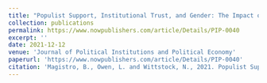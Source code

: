 ```yaml
---
title: "Populist Support, Institutional Trust, and Gender: The Impact of Foreign-Imposed Austerity During the European Debt Crisis."
collection: publications
permalink: https://www.nowpublishers.com/article/Details/PIP-0040
excerpt: ''
date: 2021-12-12
venue: 'Journal of Political Institutions and Political Economy'
paperurl: 'https://www.nowpublishers.com/article/Details/PIP-0040'
citation: 'Magistro, B., Owen, L. and Wittstock, N., 2021. Populist Support, Institutional Trust, and Gender: The Impact of Foreign-Imposed Austerity During the European Debt Crisis. Journal of Political Institutions and Political Economy, 2(3), pp.329-346.'
---
```



